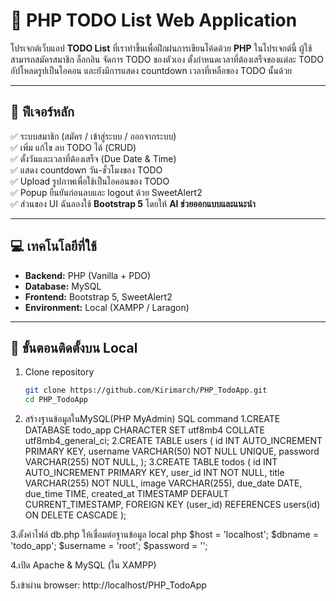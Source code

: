 # 📝 PHP TODO List Web Application

โปรเจกต์เว็บแอป **TODO List** ที่เราทำขึ้นเพื่อฝึกฝนการเขียนโค้ดด้วย **PHP**
ในโปรเจกต์นี้ ผู้ใช้สามารถสมัครสมาชิก ล็อกอิน จัดการ TODO ของตัวเอง ตั้งกำหนดเวลาที่ต้องเสร็จของแต่ละ TODO อัปโหลดรูปเป็นไอคอน และยังมีการแสดง countdown เวลาที่เหลือของ TODO นั้นด้วย

---

## 🚀 **ฟีเจอร์หลัก**

✅ ระบบสมาชิก (สมัคร / เข้าสู่ระบบ / ออกจากระบบ)  
✅ เพิ่ม แก้ไข ลบ TODO ได้ (CRUD)  
✅ ตั้งวันและเวลาที่ต้องเสร็จ (Due Date & Time)  
✅ แสดง countdown วัน-ชั่วโมงของ TODO  
✅ Upload รูปภาพเพื่อใช้เป็นไอคอนของ TODO  
✅ Popup ยืนยันก่อนลบและ logout ด้วย SweetAlert2  
✅ ส่วนของ UI ฉันลองใช้ **Bootstrap 5** โดยให้ **AI ช่วยออกแบบและแนะนำ**


---

## 💻 **เทคโนโลยีที่ใช้**

- **Backend:** PHP (Vanilla + PDO)
- **Database:** MySQL
- **Frontend:** Bootstrap 5, SweetAlert2
- **Environment:** Local (XAMPP / Laragon)

---

## 📂 **ขั้นตอนติดตั้งบน Local**

1. Clone repository

   ```bash
   git clone https://github.com/Kirimarch/PHP_TodoApp.git
   cd PHP_TodoApp

2. สร้างฐานข้อมูลในMySQL(PHP MyAdmin)
    SQL command
   1.CREATE DATABASE todo_app CHARACTER SET utf8mb4 COLLATE utf8mb4_general_ci;
   2.CREATE TABLE users (
            id INT AUTO_INCREMENT PRIMARY KEY,
            username VARCHAR(50) NOT NULL UNIQUE,
            password VARCHAR(255) NOT NULL,
            );
   3.CREATE TABLE todos (
            id INT AUTO_INCREMENT PRIMARY KEY,
            user_id INT NOT NULL,
            title VARCHAR(255) NOT NULL,
            image VARCHAR(255),
            due_date DATE,
            due_time TIME,
            created_at TIMESTAMP DEFAULT CURRENT_TIMESTAMP,
            FOREIGN KEY (user_id) REFERENCES users(id) ON DELETE CASCADE
            );

3.ตั้งค่าไฟล์ db.php ให้เชื่อมต่อฐานข้อมูล local
           php
            $host = 'localhost';
            $dbname = 'todo_app';
            $username = 'root';
            $password = '';

4.เปิด Apache & MySQL (ใน XAMPP)

5.เข้าผ่าน browser: http://localhost/PHP_TodoApp

